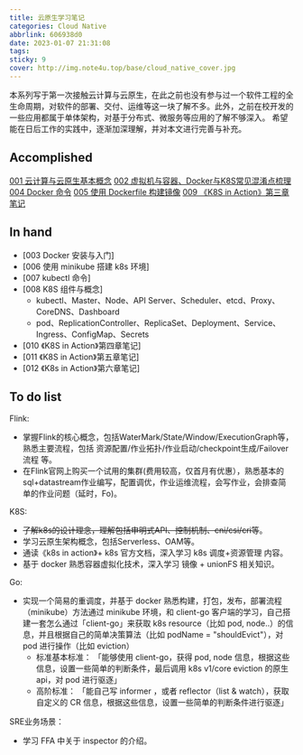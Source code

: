 ```yaml
---
title: 云原生学习笔记
categories: Cloud Native
abbrlink: 606938d0
date: 2023-01-07 21:31:08
tags:
sticky: 9
cover: http://img.note4u.top/base/cloud_native_cover.jpg
---
```


本系列写于第一次接触云计算与云原生，在此之前也没有参与过一个软件工程的全生命周期，对软件的部署、交付、运维等这一块了解不多。此外，之前在校开发的一些应用都属于单体架构，对基于分布式、微服务等应用的了解不够深入。
希望能在日后工作的实践中，逐渐加深理解，并对本文进行完善与补充。

## Accomplished
[001 云计算与云原生基本概念](http://note4u.top/post/6328194b.html)
[002 虚拟机与容器、Docker与K8S常见混淆点梳理](http://note4u.top/post/757d0b1c.html)
[004 Docker 命令](http://note4u.top/post/f0295783.html)
[005 使用 Dockerfile 构建镜像](http://note4u.top/post/78184262.html)
[009 《K8S in Action》第三章笔记](http://note4u.top/post/37731fc2.html)

## In hand
- [003 Docker 安装与入门]
- [006 使用 minikube 搭建 k8s 环境]
- [007 kubectl 命令]
- [008 K8S 组件与概念]
  - kubectl、Master、Node、API Server、Scheduler、etcd、Proxy、CoreDNS、Dashboard
  - pod、ReplicationController、ReplicaSet、Deployment、Service、Ingress、ConfigMap、Secrets
- [010 《K8S in Action》第四章笔记]
- [011 《K8S in Action》第五章笔记]
- [012 《K8s in Action》第六章笔记]

## To do list
Flink:  
- 掌握Flink的核心概念，包括WaterMark/State/Window/ExecutionGraph等，熟悉主要流程，包括 资源配置/作业拓扑/作业启动/checkpoint生成/Failover流程 等。
- 在Flink官网上购买一个试用的集群(费用较高，仅首月有优惠），熟悉基本的sql+datastream作业编写，配置调优，作业运维流程，会写作业，会排查简单的作业问题（延时，Fo)。
  
K8S:
- ~~了解k8s的设计理念，理解包括申明式API、控制机制、cni/csi/cri等~~。
- 学习云原生架构概念，包括Serverless、OAM等。
- 通读《k8s in action》+ k8s 官方文档，深入学习 k8s 调度+资源管理 内容。
- 基于 docker 熟悉容器虚拟化技术，深入学习 镜像 + unionFS 相关知识。

Go:
- 实现一个简易的重调度，并基于 docker 熟悉构建，打包，发布，部署流程（minikube）方法通过 minikube 环境，和 client-go 客户端的学习，自己搭建一套怎么通过「client-go」来获取 k8s resource（比如 pod, node..）的信息，并且根据自己的简单决策算法（比如 podName = "shouldEvict"），对 pod 进行操作（比如 eviction） 
  - 标准基本标准： 「能够使用 client-go，获得 pod, node 信息，根据这些信息，设置一些简单的判断条件，最后调用 k8s v1/core eviction 的原生 api，对 pod 进行驱逐」
  - 高阶标准： 「能自己写 informer ，或者 reflector（list & watch），获取 自定义的 CR 信息，根据这些信息，设置一些简单的判断条件进行驱逐」

SRE业务场景：
- 学习 FFA 中关于 inspector 的介绍。